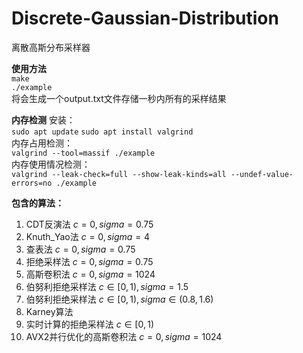 # Discrete-Gaussian-Distribution
离散高斯分布采样器

**使用方法**  
`make`  
`./example`  
将会生成一个output.txt文件存储一秒内所有的采样结果

**内存检测**
安装：  
`sudo apt update`
`sudo apt install valgrind`  
内存占用检测：  
`valgrind --tool=massif ./example`  
内存使用情况检测：  
`valgrind --leak-check=full --show-leak-kinds=all --undef-value-errors=no ./example`


**包含的算法：**  

1. CDT反演法 $c=0, sigma=0.75$  
2. Knuth_Yao法 $c = 0, sigma = 4$
3. 查表法 $c = 0, sigma = 0.75$  
4. 拒绝采样法 $c = 0, sigma = 0.75$  
5. 高斯卷积法 $c = 0, sigma = 1024$  
6. 伯努利拒绝采样法 $c \in [0,1), sigma = 1.5$
7. 伯努利拒绝采样法 $c \in [0,1), sigma \in (0.8,1.6)$
8. Karney算法
9. 实时计算的拒绝采样法 $c \in [0,1)$
10. AVX2并行优化的高斯卷积法 $c = 0, sigma = 1024$  
